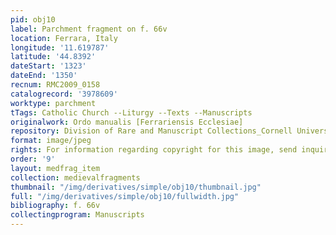 ```yaml
---
pid: obj10
label: Parchment fragment on f. 66v
location: Ferrara, Italy
longitude: '11.619787'
latitude: '44.8392'
dateStart: '1323'
dateEnd: '1350'
recnum: RMC2009_0158
catalogrecord: '3978609'
worktype: parchment
tTags: Catholic Church --Liturgy --Texts --Manuscripts
originalwork: Ordo manualis [Ferrariensis Ecclesiae]
repository: Division of Rare and Manuscript Collections_Cornell University Library
format: image/jpeg
rights: For information regarding copyright for this image, send inquiries to rarerepro@cornell.edu
order: '9'
layout: medfrag_item
collection: medievalfragments
thumbnail: "/img/derivatives/simple/obj10/thumbnail.jpg"
full: "/img/derivatives/simple/obj10/fullwidth.jpg"
bibliography: f. 66v
collectingprogram: Manuscripts
---
```

